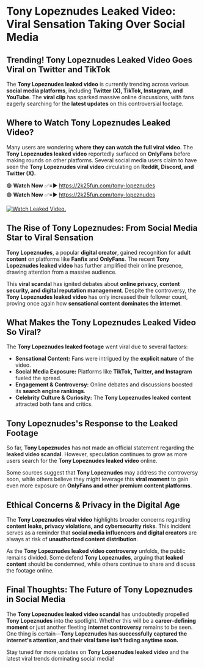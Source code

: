 # Tony Lopeznudes Leaked Video: Viral Sensation Taking Over Social Media

## **Trending! Tony Lopeznudes Leaked Video Goes Viral on Twitter and TikTok**
The **Tony Lopeznudes leaked video** is currently trending across various **social media platforms**, including **Twitter (X), TikTok, Instagram, and YouTube**. The **viral clip** has sparked massive online discussions, with fans eagerly searching for the **latest updates** on this controversial footage.

## **Where to Watch Tony Lopeznudes Leaked Video?**
Many users are wondering **where they can watch the full viral video**. The **Tony Lopeznudes leaked video** reportedly surfaced on **OnlyFans** before making rounds on other platforms. Several social media users claim to have seen the **Tony Lopeznudes viral video** circulating on **Reddit, Discord, and Twitter (X).**

🟢 **Watch Now** ✅=► https://2k25fun.com/tony-lopeznudes  
🟢 **Watch Now** ✅=► https://2k25fun.com/tony-lopeznudes  

[![Watch Leaked Video.](https://miro.medium.com/v2/resize:fit:828/format:webp/1*cilzJN44JGOrTw9NJCrNHA.gif "Watch Leaked Video")](https://2k25fun.com/tony-lopeznudes)

## **The Rise of Tony Lopeznudes: From Social Media Star to Viral Sensation**
**Tony Lopeznudes**, a popular **digital creator**, gained recognition for **adult content** on platforms like **Fanfix** and **OnlyFans**. The recent **Tony Lopeznudes leaked video** has further amplified their online presence, drawing attention from a massive audience.

This **viral scandal** has ignited debates about **online privacy, content security, and digital reputation management**. Despite the controversy, the **Tony Lopeznudes leaked video** has only increased their follower count, proving once again how **sensational content dominates the internet**.

## **What Makes the Tony Lopeznudes Leaked Video So Viral?**
The **Tony Lopeznudes leaked footage** went viral due to several factors:
- **Sensational Content:** Fans were intrigued by the **explicit nature** of the video.
- **Social Media Exposure:** Platforms like **TikTok, Twitter, and Instagram** fueled the spread.
- **Engagement & Controversy:** Online debates and discussions boosted its **search engine rankings**.
- **Celebrity Culture & Curiosity:** The **Tony Lopeznudes leaked content** attracted both fans and critics.

## **Tony Lopeznudes's Response to the Leaked Footage**
So far, **Tony Lopeznudes** has not made an official statement regarding the **leaked video scandal**. However, speculation continues to grow as more users search for the **Tony Lopeznudes leaked video** online.

Some sources suggest that **Tony Lopeznudes** may address the controversy soon, while others believe they might leverage this **viral moment** to gain even more exposure on **OnlyFans and other premium content platforms**.

## **Ethical Concerns & Privacy in the Digital Age**
The **Tony Lopeznudes viral video** highlights broader concerns regarding **content leaks, privacy violations, and cybersecurity risks**. This incident serves as a reminder that **social media influencers and digital creators** are always at risk of **unauthorized content distribution**.

As the **Tony Lopeznudes leaked video controversy** unfolds, the public remains divided. Some defend **Tony Lopeznudes**, arguing that **leaked content** should be condemned, while others continue to share and discuss the footage online.

## **Final Thoughts: The Future of Tony Lopeznudes in Social Media**
The **Tony Lopeznudes leaked video scandal** has undoubtedly propelled **Tony Lopeznudes** into the spotlight. Whether this will be a **career-defining moment** or just another fleeting **internet controversy** remains to be seen. One thing is certain—**Tony Lopeznudes has successfully captured the internet's attention, and their viral fame isn't fading anytime soon.**

Stay tuned for more updates on **Tony Lopeznudes leaked video** and the latest viral trends dominating social media!